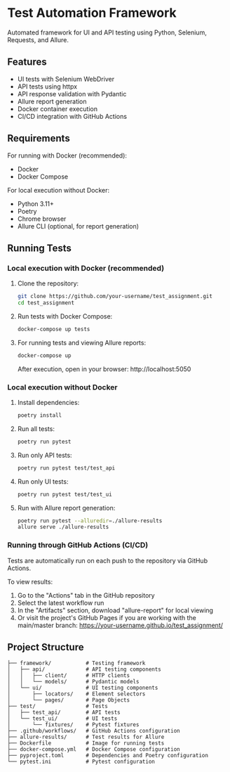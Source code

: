 # Test Automation Framework

Automated framework for UI and API testing using Python, Selenium, Requests, and Allure.

## Features

- UI tests with Selenium WebDriver
- API tests using httpx
- API response validation with Pydantic
- Allure report generation
- Docker container execution
- CI/CD integration with GitHub Actions

## Requirements

For running with Docker (recommended):
- Docker
- Docker Compose

For local execution without Docker:
- Python 3.11+
- Poetry
- Chrome browser
- Allure CLI (optional, for report generation)

## Running Tests

### Local execution with Docker (recommended)

1. Clone the repository:
   ```bash
   git clone https://github.com/your-username/test_assignment.git
   cd test_assignment
   ```

2. Run tests with Docker Compose:
   ```bash
   docker-compose up tests
   ```

3. For running tests and viewing Allure reports:
   ```bash
   docker-compose up
   ```
   
   After execution, open in your browser: http://localhost:5050

### Local execution without Docker

1. Install dependencies:
   ```bash
   poetry install
   ```

2. Run all tests:
   ```bash
   poetry run pytest
   ```

3. Run only API tests:
   ```bash
   poetry run pytest test/test_api
   ```

4. Run only UI tests:
   ```bash
   poetry run pytest test/test_ui
   ```

5. Run with Allure report generation:
   ```bash
   poetry run pytest --alluredir=./allure-results
   allure serve ./allure-results
   ```

### Running through GitHub Actions (CI/CD)

Tests are automatically run on each push to the repository via GitHub Actions.

To view results:
1. Go to the "Actions" tab in the GitHub repository
2. Select the latest workflow run
3. In the "Artifacts" section, download "allure-report" for local viewing
4. Or visit the project's GitHub Pages if you are working with the main/master branch: https://your-username.github.io/test_assignment/

## Project Structure

```
├── framework/           # Testing framework
│   ├── api/             # API testing components
│   │   ├── client/      # HTTP clients
│   │   └── models/      # Pydantic models
│   └── ui/              # UI testing components
│       ├── locators/    # Element selectors
│       └── pages/       # Page Objects
├── test/                # Tests
│   ├── test_api/        # API tests
│   └── test_ui/         # UI tests
│       └── fixtures/    # Pytest fixtures
├── .github/workflows/   # GitHub Actions configuration
├── allure-results/      # Test results for Allure
├── Dockerfile           # Image for running tests
├── docker-compose.yml   # Docker Compose configuration
├── pyproject.toml       # Dependencies and Poetry configuration
└── pytest.ini           # Pytest configuration
```